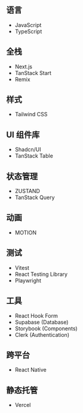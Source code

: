 ## 语言

- JavaScript
- TypeScript

## 全栈

- Next.js
- TanStack Start
- Remix

## 样式

- Tailwind CSS

## UI 组件库

- Shadcn/UI
- TanStack Table

## 状态管理

- ZUSTAND
- TanStack Query

## 动画

- MOTION

## 测试

- Vitest
- React Testing Library
- Playwright

## 工具

- React Hook Form
- Supabase (Database)
- Storybook (Components)
- Clerk (Authentication)

## 跨平台

- React Native

## 静态托管

- Vercel